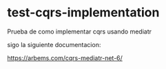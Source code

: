 # test-cqrs-implementation
Prueba de como implementar cqrs usando mediatr

sigo la siguiente documentacion:

https://arbems.com/cqrs-mediatr-net-6/